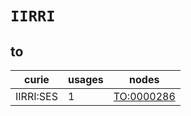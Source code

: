 # `IIRRI`

## to

| curie     |   usages | nodes                                           |
|-----------|----------|-------------------------------------------------|
| IIRRI:SES |        1 | [TO:0000286](https://bioregistry.io/TO:0000286) |


